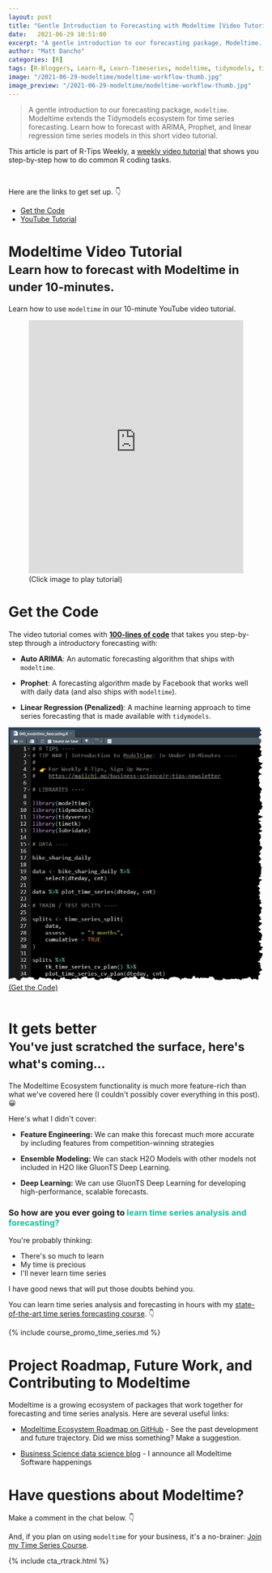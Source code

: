```yaml
---
layout: post
title: "Gentle Introduction to Forecasting with Modeltime [Video Tutorial]"
date:   2021-06-29 10:51:00
excerpt: "A gentle introduction to our forecasting package, Modeltime. Modeltime extends the Tidymodels ecosystem for time series forecasting. Learn how to forecast with ARIMA, Prophet, and linear regression time series models."
author: "Matt Dancho"
categories: [R]
tags: [R-Bloggers, Learn-R, Learn-Timeseries, modeltime, tidymodels, timetk]
image: "/2021-06-29-modeltime/modeltime-workflow-thumb.jpg"
image_preview: "/2021-06-29-modeltime/modeltime-workflow-thumb.jpg"
---
```


> A gentle introduction to our forecasting package, `modeltime`. Modeltime extends the Tidymodels ecosystem for time series forecasting. Learn how to forecast with ARIMA, Prophet, and linear regression time series models in this short video tutorial.

This article is part of R-Tips Weekly, a <a href="https://mailchi.mp/business-science/r-tips-newsletter" target="_blank">weekly video tutorial</a> that shows you step-by-step how to do common R coding tasks.

<br/>

<p>Here are the links to get set up. 👇</p>

<ul>
    <li><a href="https://mailchi.mp/business-science/r-tips-newsletter" target="_blank">Get the Code</a></li>
    <li><a href="https://youtu.be/-bCelif-ENY" target="_blank">YouTube Tutorial</a></li> 
</ul>




# Modeltime Video Tutorial<br><small>Learn how to forecast with Modeltime in under 10-minutes.</small>

Learn how to use `modeltime` in our 10-minute YouTube video tutorial. 

<figure class="text-center">
  <iframe width="100%" height="500" src="https://www.youtube.com/embed/-bCelif-ENY" title="YouTube video player" frameborder="0" allow="accelerometer; autoplay; clipboard-write; encrypted-media; gyroscope; picture-in-picture" allowfullscreen></iframe>
  <figcaption>(Click image to play tutorial)</figcaption>
</figure>




# Get the Code

The video tutorial comes with [__100-lines of code__](https://mailchi.mp/business-science/r-tips-newsletter) that takes you step-by-step through a introductory forecasting with:

- __Auto ARIMA__: An automatic forecasting algorithm that ships with `modeltime`.

- __Prophet__: A forecasting algorithm made by Facebook that works well with daily data (and also ships with `modeltime`).

- __Linear Regression (Penalized)__: A machine learning approach to time series forecasting that is made available with `tidymodels`. 

<a href="https://mailchi.mp/business-science/r-tips-newsletter" target="_blank"> 
  <img src="/assets/2021-06-29-modeltime/modeltime-code-torn.jpg"  style='max-width:100%;margin:auto;display:box;'>
</a>
<figcaption class="text-center">
  <a href="https://mailchi.mp/business-science/r-tips-newsletter" target="_blank">(Get the Code)</a>
</figcaption>

<br>


# It gets better<br><small>You've just scratched the surface, here's what's coming...</small>

The Modeltime Ecosystem functionality is much more feature-rich than what we've covered here (I couldn't possibly cover everything in this post). 😀

Here's what I didn't cover:

- __Feature Engineering:__ We can make this forecast much more accurate by including features from competition-winning strategies   

- __Ensemble Modeling:__ We can stack H2O Models with other models not included in H2O like GluonTS Deep Learning.

- __Deep Learning:__ We can use GluonTS Deep Learning for developing high-performance, scalable forecasts.

### So how are you ever going to <span style='color:#18bc9c'>learn time series analysis and forecasting?</span>

You're probably thinking:

- There's so much to learn
- My time is precious
- I'll never learn time series

I have good news that will put those doubts behind you. 

You can learn time series analysis and forecasting in hours with my [state-of-the-art time series forecasting course](https://university.business-science.io/p/ds4b-203-r-high-performance-time-series-forecasting/). 👇


{% include course_promo_time_series.md %}


# Project Roadmap, Future Work, and Contributing to Modeltime

Modeltime is a growing ecosystem of packages that work together for forecasting and time series analysis. Here are several useful links:

- [Modeltime Ecosystem Roadmap on GitHub](https://github.com/business-science/modeltime/issues/5) - See the past development and future trajectory. Did we miss something? Make a suggestion. 

- [Business Science data science blog](https://mailchi.mp/business-science/blog-registration) - I announce all Modeltime Software happenings




# Have questions about Modeltime?

Make a comment in the chat below. 👇

And, if you plan on using `modeltime` for your business, it's a no-brainer: [Join my Time Series Course](https://university.business-science.io/p/ds4b-203-r-high-performance-time-series-forecasting). 

{% include cta_rtrack.html %}
